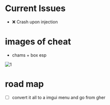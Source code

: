 # Current Issues
- ❌ Crash upon injection

# images of cheat
- chams + box esp

![1](https://media.discordapp.net/attachments/843956305189535775/975563417547046982/unknown.png)

# road map
- [ ] convert it all to a imgui menu and go from gher
